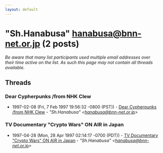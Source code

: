 ```yaml
---
layout: default
---
```


# "Sh.Hanabusa" <hanabusa@bnn-net.or.jp> (2 posts)

_Be aware that many list participants used multiple email addresses over their time active on the list. As such this page may not contain all threads available._

## Threads

### Dear Cypherpunks /from NHK Clew
+ 1997-02-08 (Fri, 7 Feb 1997 19:56:32 -0800 (PST)) - [Dear Cypherpunks /from NHK Clew](/archive/1997/02/0a5c16c09f23a9840c944d5dbc53f9942913bcd23c650db8c7fcbc38924b4718) - _"Sh.Hanabusa" \<hanabusa@bnn-net.or.jp\>_

### TV Documentary "Crypto Wars" ON AIR in Japan
+ 1997-04-28 (Mon, 28 Apr 1997 02:14:17 -0700 (PDT)) - [TV Documentary "Crypto Wars" ON AIR in Japan](/archive/1997/04/fb63ffbb4e09b20e1c8d800088d34353379ab05359343cfe26ec539b0fdaf9a8) - _"Sh.Hanabusa" \<hanabusa@bnn-net.or.jp\>_

